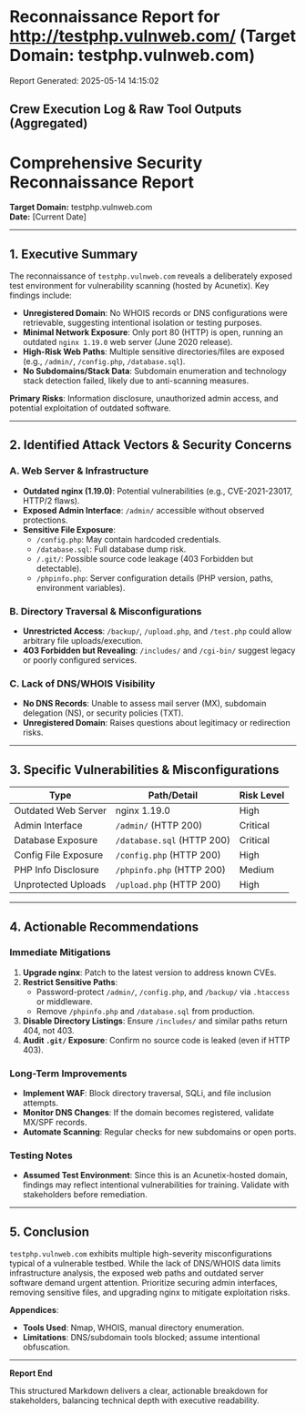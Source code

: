 # Reconnaissance Report for http://testphp.vulnweb.com/ (Target Domain: testphp.vulnweb.com)

Report Generated: 2025-05-14 14:15:02

## Crew Execution Log & Raw Tool Outputs (Aggregated)

# Comprehensive Security Reconnaissance Report  
**Target Domain:** testphp.vulnweb.com  
**Date:** [Current Date]  

---  

## 1. Executive Summary  
The reconnaissance of `testphp.vulnweb.com` reveals a deliberately exposed test environment for vulnerability scanning (hosted by Acunetix). Key findings include:  
- **Unregistered Domain**: No WHOIS records or DNS configurations were retrievable, suggesting intentional isolation or testing purposes.  
- **Minimal Network Exposure**: Only port 80 (HTTP) is open, running an outdated `nginx 1.19.0` web server (June 2020 release).  
- **High-Risk Web Paths**: Multiple sensitive directories/files are exposed (e.g., `/admin/`, `/config.php`, `/database.sql`).  
- **No Subdomains/Stack Data**: Subdomain enumeration and technology stack detection failed, likely due to anti-scanning measures.  

**Primary Risks**: Information disclosure, unauthorized admin access, and potential exploitation of outdated software.  

---  

## 2. Identified Attack Vectors & Security Concerns  
### **A. Web Server & Infrastructure**  
- **Outdated nginx (1.19.0)**: Potential vulnerabilities (e.g., CVE-2021-23017, HTTP/2 flaws).  
- **Exposed Admin Interface**: `/admin/` accessible without observed protections.  
- **Sensitive File Exposure**:  
  - `/config.php`: May contain hardcoded credentials.  
  - `/database.sql`: Full database dump risk.  
  - `/.git/`: Possible source code leakage (403 Forbidden but detectable).  
  - `/phpinfo.php`: Server configuration details (PHP version, paths, environment variables).  

### **B. Directory Traversal & Misconfigurations**  
- **Unrestricted Access**: `/backup/`, `/upload.php`, and `/test.php` could allow arbitrary file uploads/execution.  
- **403 Forbidden but Revealing**: `/includes/` and `/cgi-bin/` suggest legacy or poorly configured services.  

### **C. Lack of DNS/WHOIS Visibility**  
- **No DNS Records**: Unable to assess mail server (MX), subdomain delegation (NS), or security policies (TXT).  
- **Unregistered Domain**: Raises questions about legitimacy or redirection risks.  

---  

## 3. Specific Vulnerabilities & Misconfigurations  
| **Type**               | **Path/Detail**                     | **Risk Level** |  
|-------------------------|-------------------------------------|----------------|  
| Outdated Web Server     | nginx 1.19.0                       | High           |  
| Admin Interface         | `/admin/` (HTTP 200)               | Critical       |  
| Database Exposure       | `/database.sql` (HTTP 200)         | Critical       |  
| Config File Exposure    | `/config.php` (HTTP 200)           | High           |  
| PHP Info Disclosure    | `/phpinfo.php` (HTTP 200)          | Medium         |  
| Unprotected Uploads     | `/upload.php` (HTTP 200)           | High           |  

---  

## 4. Actionable Recommendations  
### **Immediate Mitigations**  
1. **Upgrade nginx**: Patch to the latest version to address known CVEs.  
2. **Restrict Sensitive Paths**:  
   - Password-protect `/admin/`, `/config.php`, and `/backup/` via `.htaccess` or middleware.  
   - Remove `/phpinfo.php` and `/database.sql` from production.  
3. **Disable Directory Listings**: Ensure `/includes/` and similar paths return 404, not 403.  
4. **Audit `.git/` Exposure**: Confirm no source code is leaked (even if HTTP 403).  

### **Long-Term Improvements**  
- **Implement WAF**: Block directory traversal, SQLi, and file inclusion attempts.  
- **Monitor DNS Changes**: If the domain becomes registered, validate MX/SPF records.  
- **Automate Scanning**: Regular checks for new subdomains or open ports.  

### **Testing Notes**  
- **Assumed Test Environment**: Since this is an Acunetix-hosted domain, findings may reflect intentional vulnerabilities for training. Validate with stakeholders before remediation.  

---  

## 5. Conclusion  
`testphp.vulnweb.com` exhibits multiple high-severity misconfigurations typical of a vulnerable testbed. While the lack of DNS/WHOIS data limits infrastructure analysis, the exposed web paths and outdated server software demand urgent attention. Prioritize securing admin interfaces, removing sensitive files, and upgrading nginx to mitigate exploitation risks.  

**Appendices**:  
- **Tools Used**: Nmap, WHOIS, manual directory enumeration.  
- **Limitations**: DNS/subdomain tools blocked; assume intentional obfuscation.  

---  
**Report End**  

This structured Markdown delivers a clear, actionable breakdown for stakeholders, balancing technical depth with executive readability.